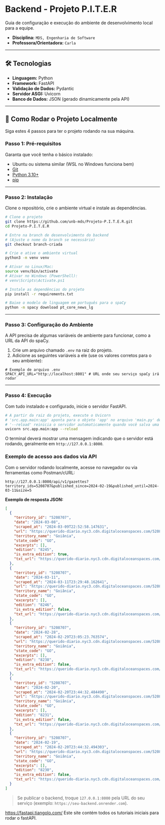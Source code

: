 # Backend - Projeto P.I.T.E.R

Guia de configuração e execução do ambiente de desenvolvimento local para a equipe.

  - **Disciplina:** `MDS, Engenharia de Software`
  - **Professora/Orientadora:** `Carla`

-----

## 🛠️ Tecnologias

  - **Linguagem:** Python
  - **Framework:** FastAPI
  - **Validação de Dados:** Pydantic
  - **Servidor ASGI:** Uvicorn
  - **Banco de Dados:** JSON (gerado dinamicamente pela API)

-----

## 🚀 Como Rodar o Projeto Localmente

Siga estes 4 passos para ter o projeto rodando na sua máquina.

### Passo 1: Pré-requisitos

Garanta que você tenha o básico instalado:

  - Ubuntu ou sistema similar (WSL no Windows funciona bem)
  - [Git](https://git-scm.com)
  - [Python 3.10+](https://www.python.org/downloads/)
  - [pip](https://pip.pypa.io/en/stable/)

-----

### Passo 2: Instalação

Clone o repositório, crie o ambiente virtual e instale as dependências.

```bash
# Clone o projeto
git clone https://github.com/unb-mds/Projeto-P.I.T.E.R.git
cd Projeto-P.I.T.E.R

# Entre na branch de desenvolvimento do backend
# (Ajuste o nome da branch se necessário)
git checkout branch-criada

# Crie e ative o ambiente virtual
python3 -m venv venv

# Ativar no Linux/Mac:
source venv/bin/activate
# Ativar no Windows (PowerShell):
# venv\Scripts\Activate.ps1

# Instale as dependências do projeto
pip install -r requirements.txt

# Baixe o modelo de linguagem em português para o spaCy
python -m spacy download pt_core_news_lg
```

-----

### Passo 3: Configuração do Ambiente

A API precisa de algumas variáveis de ambiente para funcionar, como a URL da API do spaCy.

1.  Crie um arquivo chamado `.env` na raiz do projeto.
2.  Adicione as seguintes variáveis a ele (use os valores corretos para o seu ambiente):

<!-- end list -->

```env
# Exemplo de arquivo .env
SPACY_API_URL="http://localhost:8001" # URL onde seu serviço spaCy irá rodar
```

-----

### Passo 4: Execução

Com tudo instalado e configurado, inicie o servidor FastAPI.

```bash
# A partir da raiz do projeto, execute o Uvicorn
# 'src.app.main:app' aponta para o objeto 'app' no arquivo 'main.py' dentro da pasta 'app'
# '--reload' reinicia o servidor automaticamente quando você salva uma alteração no código
uvicorn src.app.main:app --reload
```

O terminal deverá mostrar uma mensagem indicando que o servidor está rodando, geralmente em `http://127.0.0.1:8000`.

### Exemplo de acesso aos dados via API

Com o servidor rodando localmente, acesse no navegador ou via ferramentas como Postman/cURL:

```
http://127.0.0.1:8000/api/v1/gazettes?territory_ids=5208707&published_since=2024-02-19&published_until=2024-03-11&size=5
```

**Exemplo de resposta JSON:**
```json
[
  {
    "territory_id": "5208707",
    "date": "2024-03-08",
    "scraped_at": "2024-03-09T22:52:58.147631",
    "url": "https://querido-diario.nyc3.cdn.digitaloceanspaces.com/5208707/2024-03-08/31cd73c20ee923dd9f3c2b20d93125278763d77f.pdf",
    "territory_name": "Goiânia",
    "state_code": "GO",
    "excerpts": [],
    "edition": "8245",
    "is_extra_edition": true,
    "txt_url": "https://querido-diario.nyc3.cdn.digitaloceanspaces.com/5208707/2024-03-08/31cd73c20ee923dd9f3c2b20d93125278763d77f.txt"
  },
  {
    "territory_id": "5208707",
    "date": "2024-03-11",
    "scraped_at": "2024-03-11T23:29:48.162641",
    "url": "https://querido-diario.nyc3.cdn.digitaloceanspaces.com/5208707/2024-03-11/f401d9e9501c3192c797832ed44e964d54a3c38d.pdf",
    "territory_name": "Goiânia",
    "state_code": "GO",
    "excerpts": [],
    "edition": "8246",
    "is_extra_edition": false,
    "txt_url": "https://querido-diario.nyc3.cdn.digitaloceanspaces.com/5208707/2024-03-11/f401d9e9501c3192c797832ed44e964d54a3c38d.txt"
  },
  {
    "territory_id": "5208707",
    "date": "2024-02-28",
    "scraped_at": "2024-02-29T23:05:23.763574",
    "url": "https://querido-diario.nyc3.cdn.digitaloceanspaces.com/5208707/2024-02-28/7579e17ed2c87095960b836bf637bbee89a4ec6b.pdf",
    "territory_name": "Goiânia",
    "state_code": "GO",
    "excerpts": [],
    "edition": "8238",
    "is_extra_edition": false,
    "txt_url": "https://querido-diario.nyc3.cdn.digitaloceanspaces.com/5208707/2024-02-28/7579e17ed2c87095960b836bf637bbee89a4ec6b.txt"
  },
  {
    "territory_id": "5208707",
    "date": "2024-02-20",
    "scraped_at": "2024-02-20T23:44:32.484490",
    "url": "https://querido-diario.nyc3.cdn.digitaloceanspaces.com/5208707/2024-02-20/d6a14923f908716e36dab88408de1377bc29f3a9.pdf",
    "territory_name": "Goiânia",
    "state_code": "GO",
    "excerpts": [],
    "edition": "8231",
    "is_extra_edition": false,
    "txt_url": "https://querido-diario.nyc3.cdn.digitaloceanspaces.com/5208707/2024-02-20/d6a14923f908716e36dab88408de1377bc29f3a9.txt"
  },
  {
    "territory_id": "5208707",
    "date": "2024-02-19",
    "scraped_at": "2024-02-20T23:44:32.494303",
    "url": "https://querido-diario.nyc3.cdn.digitaloceanspaces.com/5208707/2024-02-19/ccb0b1d55d946e5cdeab383a71afe91644946f02.pdf",
    "territory_name": "Goiânia",
    "state_code": "GO",
    "excerpts": [],
    "edition": "8230",
    "is_extra_edition": false,
    "txt_url": "https://querido-diario.nyc3.cdn.digitaloceanspaces.com/5208707/2024-02-19/ccb0b1d55d946e5cdeab383a71afe91644946f02.txt"
  }
]
```

> Se publicar o backend, troque `127.0.0.1:8000` pela URL do seu serviço (exemplo: `https://seu-backend.onrender.com`).

https://fastapi.tiangolo.com/ 
Este site contém todos os tutoriais iniciais para rodar o fastAPI.
